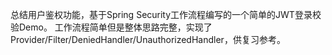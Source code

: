 总结用户鉴权功能，基于Spring Security工作流程编写的一个简单的JWT登录校验Demo。
工作流程简单但是整体思路完整，实现了 Provider/Filter/DeniedHandler/UnauthorizedHandler，供复习参考。
